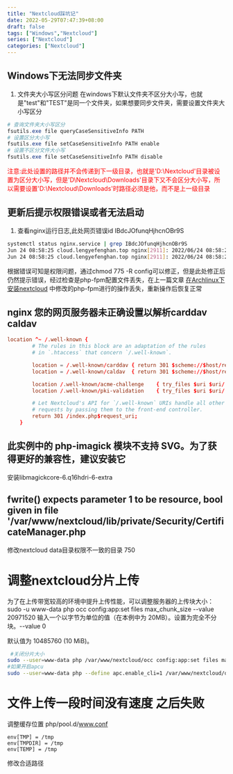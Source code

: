 ```yaml
---
title: "Nextcloud踩坑记"
date: 2022-05-29T07:47:39+08:00
draft: false
tags: ["Windows","Nextcloud"]
series: ["Nextcloud"]
categories: ["Nextcloud"]
---
```


## Windows下无法同步文件夹
1. 文件夹大小写区分问题
在windows下默认文件夹不区分大小写，也就是"test"和"TEST"是同一个文件夹，如果想要同步文件夹，需要设置文件夹大小写区分
``` powershell
# 查询文件夹大小写区分
fsutils.exe file queryCaseSensitiveInfo PATH
# 设置区分大小写
fsutils.exe file setCaseSensitiveInfo PATH enable
# 设置不区分文件大小写
fsutils.exe file setCaseSensitiveInfo PATH disable
```
<font color="red">注意:此处设置的路径并不会传递到下一级目录，也就是'D:\Nextcloud'目录被设置为区分大小写，但是'D\Nextcloud\Downloads'目录下又不会区分大小写，所以需要设置'D:\Nextcloud\Downloads'时路径必须是他，而不是上一级目录</font>

## 更新后提示权限错误或者无法启动
1. 查看nginx运行日志,此处网页错误id IBdcJOfunqHjhcnOBr9S
``` sh
systemctl status nginx.service | grep IBdcJOfunqHjhcnOBr9S
Jun 24 08:58:25 cloud.lengyefenghan.top nginx[2911]: 2022/06/24 08:58:25 [error] 2911#2911: *3 FastCGI sent in stderr: "PHP message: {"reqId":"IBdcJOfunqHjhcnOBr9S","level":3,"time":"2022-06-24T00:58:25+00:00","remoteAddr":"127.0.0.1","user":"--","app":"PHP","method":"GET","url":"/","message":"touch(): Unable to create file /usr/share/webapps/nextcloud/config/config.php because Permission denied at /usr/share/webapps/nextcloud/lib/private/Config.php#263","userAgent":"Mozilla/5.0 (Windows NT 10.0; Win64; x64) AppleWebKit/537.36 (KHTML, like Gecko) Chrome/102.0.0.0 Safari/537.36","version":"","exception":{"Exception":"Error","Message":"touch(): Unable to create file /usr/share/webapps/nextcloud/config/config.php because Permission denied at /usr/share/webapps/nextcloud/lib/private/Config.php#263","Code":0,"Trace":[{"function":"onError","class":"OC\\Log\\ErrorHandler","type":"::"},{"file":"/usr/share/webapps/nextcloud/lib/private/Config.php","line":263,"function":"touch"},{"file":"/usr/share/webapps/nextcloud/lib/private/Config.php","line":143,"function":"writeData","class":"OC\\Config","type":"->"},{"file":"/usr/shar...PHP message: {"reqId":"IBdcJOfunqHjhcnOBr9S","level":3,"time":"2022-06-24T00:58:25+00:00","remoteAddr":"127.0.0.1","user":"--","app":"PHP","method":"GET","url":"/","message":"fopen(/usr/share/webapps/nextcloud/config/config.php): Failed to open stream: Permission denied at /usr/share/webapps/nextcloud/lib/private/Config.php#264","userAgent":"Mozilla/5.0 (Windows NT 10.0; Win64; x64) AppleWebKit/537.36 (KHTML, like Gecko) Chrome/102.0.0.0 Safari/537.36","version":"","exception":{"Exception":"Error","Message":"fopen(/usr/share/webapps/nextcloud/config/config.php): Failed to open stream: Permission denied at /usr/share/webapps/nextcloud/lib/private/Config.php#264","Code":0,"Trace":[{"function":"onError","class":"OC\\Log\\ErrorHandler","type":"::"},{"file":"/usr/share/webapps/nextcloud/lib/private/Config.php","line":264,"function":"fopen"},{"file":"/usr/share/webapps/nextcloud/lib/private/Config.php","line":143,"function":"writeData","class":"OC\\Config",
Jun 24 08:58:25 cloud.lengyefenghan.top nginx[2911]: 2022/06/24 08:58:25 [error] 2911#2911: *3 FastCGI sent in stderr: "PHP message: {"reqId":"IBdcJOfunqHjhcnOBr9S","level":3,"time":"2022-06-24T00:58:25+00:00","remoteAddr":"127.0.0.1","user":"--","app":"PHP","method":"GET","url":"/","message":"fopen(/usr/share/webapps/nextcloud/data/nextcloud.log): Failed to open stream: No such file or directory at /usr/share/webapps/nextcloud/lib/private/Log/File.php#84","userAgent":"Mozilla/5.0 (W" while reading upstream, client: 127.0.0.1, server: cloud.lengyefenghan.top, request: "GET / HTTP/2.0", upstream: "fastcgi://unix:/run/nextcloud/nextcloud.sock:", host: "cloud.lengyefenghan.top"
```
根据错误可知是权限问题，通过chmod 775 -R config可以修正，但是此处修正后仍然提示错误，经过检查是php-fpm配置文件丢失，在上一篇文章 [在Archlinux下安装nextcloud](https://lengyefenghan.top/blogs/2022-04-08-1/) 中修改的php-fpm进行的操作丢失，重新操作后恢复正常


## nginx 您的网页服务器未正确设置以解析carddav caldav

``` conf
location ^~ /.well-known {
        # The rules in this block are an adaptation of the rules
        # in `.htaccess` that concern `/.well-known`.

        location = /.well-known/carddav { return 301 $scheme://$host/remote.php/dav/; }
        location = /.well-known/caldav  { return 301 $scheme://$host/remote.php/dav/; }

        location /.well-known/acme-challenge    { try_files $uri $uri/ =404; }
        location /.well-known/pki-validation    { try_files $uri $uri/ =404; }

        # Let Nextcloud's API for `/.well-known` URIs handle all other
        # requests by passing them to the front-end controller.
        return 301 /index.php$request_uri;
    }
```

## 此实例中的 php-imagick 模块不支持 SVG。为了获得更好的兼容性，建议安装它
 安装libmagickcore-6.q16hdri-6-extra


## fwrite() expects parameter 1 to be resource, bool given in file '/var/www/nextcloud/lib/private/Security/CertificateManager.php

修改nextcloud data目录权限不一致的目录 750


# 调整nextcloud分片上传
为了在上传带宽较高的环境中提升上传性能，可以调整服务器的上传块大小：
sudo -u www-data php occ config:app:set files max_chunk_size --value 20971520
输入一个以字节为单位的值（在本例中为 20MB）。设置为完全不分块。--value 0

默认值为 10485760 (10 MiB)。

``` sh
 #关闭分片大小
sudo --user=www-data php /var/www/nextcloud/occ config:app:set files max_chunk_size --value 0
#如果开启apcu
sudo --user=www-data php --define apc.enable_cli=1 /var/www/nextcloud/occ config:app:set files max_chunk_size --value 0
```

# 文件上传一段时间没有速度 之后失败
调整缓存位置
php/pool.d/www.conf

```
env[TMP] = /tmp
env[TMPDIR] = /tmp
env[TEMP] = /tmp
```
   修改合适路径